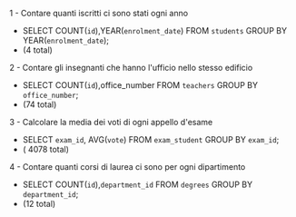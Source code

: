 1 - Contare quanti iscritti ci sono stati ogni anno
- SELECT COUNT(`id`),YEAR(`enrolment_date`) FROM `students` GROUP BY YEAR(`enrolment_date`);
- (4 total)

2 - Contare gli insegnanti che hanno l'ufficio nello stesso edificio
- SELECT COUNT(`id`),office_number FROM `teachers` GROUP BY `office_number`;
- (74 total)

3 - Calcolare la media dei voti di ogni appello d'esame
- SELECT `exam_id`, AVG(`vote`) FROM `exam_student` GROUP BY `exam_id`;
- ( 4078 total)

4 - Contare quanti corsi di laurea ci sono per ogni dipartimento
- SELECT COUNT(`id`),`department_id` FROM `degrees` GROUP BY `department_id`;
- (12 total)


